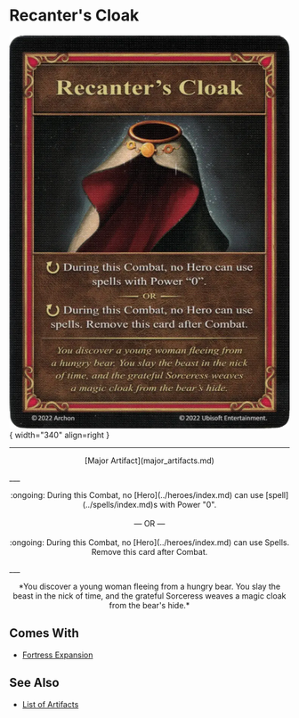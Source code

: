 # Recanter's Cloak

![Recanter's Cloak](../assets/artifacts_major-recanters_cloak.webp){ width="340" align=right }
___
<p style="text-align: center;" markdown>[Major Artifact](major_artifacts.md)</p>
___
<p style="text-align: center;" markdown>:ongoing: During this Combat, no [Hero](../heroes/index.md) can use [spell](../spells/index.md)s with Power "0".<br><br>— OR —<br><br> :ongoing: During this Combat, no [Hero](../heroes/index.md) can use Spells. Remove this card after Combat.</p>
___
<p style="text-align: center;" markdown>*You discover a young woman fleeing from a hungry bear. You slay the beast in the nick of time, and the grateful Sorceress weaves a magic cloak from the bear's hide.*</p>


## Comes With

- [Fortress Expansion](../content.md)


## See Also

- [List of Artifacts](../artifacts/index.md)
